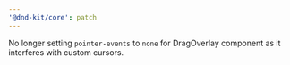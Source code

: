 ```yaml
---
'@dnd-kit/core': patch
---
```


No longer setting `pointer-events` to `none` for DragOverlay component as it interferes with custom cursors.
